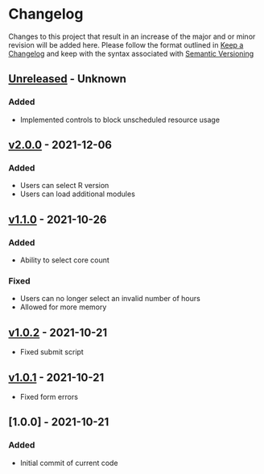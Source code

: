 # Changelog
Changes to this project that result in an increase of the major and or minor revision will be added here. Please follow the format outlined in [Keep a Changelog](http://keepachangelog.com/en/1.0.0/) and keep with the syntax associated with [Semantic Versioning](https://semver.org/)

## [Unreleased] - Unknown
### Added
- Implemented controls to block unscheduled resource usage

## [v2.0.0] - 2021-12-06
### Added
- Users can select R version
- Users can load additional modules

## [v1.1.0] - 2021-10-26
### Added
- Ability to select core count
### Fixed
- Users can no longer select an invalid number of hours
- Allowed for more memory

## [v1.0.2] - 2021-10-21
- Fixed submit script

## [v1.0.1] - 2021-10-21
- Fixed form errors

## [1.0.0] - 2021-10-21
### Added
- Initial commit of current code

[Unreleased]: https://github.com/UCO-HPC/buddy_rstudio/compare/v2.0.0...devel
[v2.0.0]: https://github.com/UCO-HPC/buddy_rstudio/compare/v1.1.0...v2.0.0
[v1.1.0]: https://github.com/UCO-HPC/buddy_rstudio/compare/v1.0.2...v1.1.0
[v1.0.2]: https://github.com/UCO-HPC/buddy_rstudio/compare/v1.0.1...v1.0.2
[v1.0.1]: https://github.com/UCO-HPC/buddy_rstudio/compare/v1.0.0...v1.0.1
[v1.0.0]: https://github.com/UCO-HPC/buddy_rstudio/releases/tag/v1.0.0
